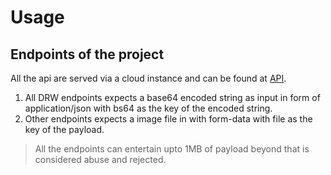 # Usage
## Endpoints of the project
All the api are served via a cloud instance and can be found at [API](http://35.232.215.158/api/endpoints).
1. All DRW endpoints expects a base64 encoded string as input in form of application/json with bs64 as the key of the encoded string.
2. Other endpoints expects a image file in with form-data with file as the key of the payload.
> All the endpoints can entertain upto 1MB of payload beyond that is considered abuse and rejected.
